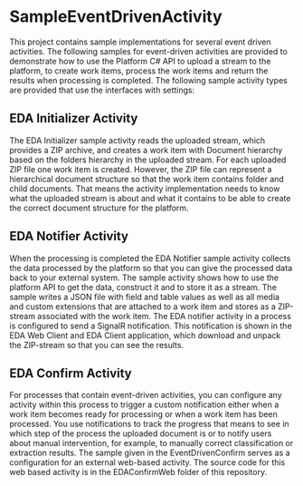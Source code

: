# SampleEventDrivenActivity

This project contains sample implementations for several event driven activities.
The following samples for event-driven activities are provided to demonstrate how to use the Platform C# API to upload a stream to the platform,
to create work items, process the work items and return the results when processing is completed.
The following sample activity types are provided that use the interfaces with settings:

## EDA Initializer Activity

The EDA Initializer sample activity reads the uploaded stream, which provides a ZIP archive, and creates a work item with Document hierarchy based on the folders hierarchy in the uploaded stream.
For each uploaded ZIP file one work item is created.
However, the ZIP file can represent a hierarchical document structure so that the work item contains folder and child documents.
That means the activity implementation needs to know what the uploaded stream is about and what it contains to be able to create the correct document structure for the platform.

## EDA Notifier Activity

When the processing is completed the EDA Notifier sample activity collects the data processed by the platform so that you can give the processed data back to your external system.
The sample activity shows how to use the platform API to get the data, construct it and to store it as a stream.
The sample writes a JSON file with field and table values as well as all media and custom extensions that are attached to a work item and stores as a ZIP-stream associated with the work item.
The EDA notifier activity in a process is configured to send a SignalR notification.
This notification is shown in the EDA Web Client and EDA Client application, which download and unpack the ZIP-stream so that you can see the results.

## EDA Confirm Activity

For processes that contain event-driven activities,
you can configure any activity within this process to trigger a custom notification either when a work item becomes ready for processing or when a work item has been processed.
You use notifications to track the progress that means to see in which step of the process the uploaded document is or to notify users about manual intervention,
for example, to manually correct classification or extraction results.
The sample given in the EventDrivenConfirm serves as a configuration for an external web-based activity.
The source code for this web based activity is in the EDAConfirmWeb folder of this repository.